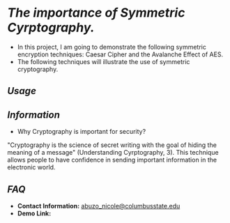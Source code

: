 # *The importance of Symmetric Cyrptography.*
* In this project, I am going to demonstrate the following symmetric encryption techniques: Caesar Cipher and the Avalanche Effect of AES. 
* The following techniques will illustrate the use of symmetric cryptography.

## *Usage*
## *Information*
* Why Cryptography is important for security?

"Cryptography is the science of secret writing with the goal of hiding the meaning of a message" (Understanding Cyrptography, 3). This technique allows people to have confidence in sending important information in the electronic world.


## *FAQ*
* **Contact Information:** abuzo_nicole@columbusstate.edu
* **Demo Link:** 


